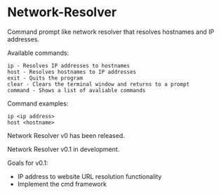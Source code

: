 # Network-Resolver
Command prompt like network resolver that resolves hostnames and IP addresses.

Available commands:
  
    ip - Resolves IP addresses to hostnames
    host - Resolves hostnames to IP addresses
    exit - Quits the program
    clear - Clears the terminal window and returns to a prompt
    command - Shows a list of avaliable commands
    
Command examples:

    ip <ip address>
    host <hostname>

Network Resolver v0 has been released.

Network Resolver v0.1 in development.

Goals for v0.1:

   - IP address to website URL resolution functionality
   - Implement the cmd framework

